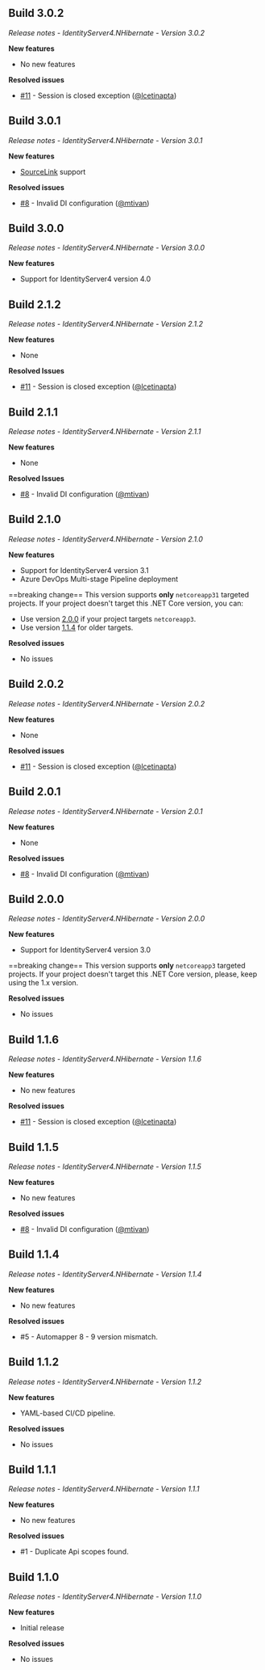 ## Build 3.0.2
_Release notes - IdentityServer4.NHibernate - Version 3.0.2_

__New features__
- No new features

__Resolved issues__
- [#11](https://github.com/albertodall/IdentityServer4.NHibernate/issues/11) - Session is closed exception ([@lcetinapta](https://github.com/lcetinapta)) 

## Build 3.0.1
_Release notes - IdentityServer4.NHibernate - Version 3.0.1_

__New features__
- [SourceLink](https://github.com/dotnet/sourcelink) support

__Resolved issues__

- [#8](https://github.com/albertodall/IdentityServer4.NHibernate/issues/8) - Invalid DI configuration ([@mtivan](https://github.com/mtivan)) 

## Build 3.0.0
_Release notes - IdentityServer4.NHibernate - Version 3.0.0_

__New features__
- Support for IdentityServer4 version 4.0

## Build 2.1.2
_Release notes - IdentityServer4.NHibernate - Version 2.1.2_

__New features__
- None

__Resolved Issues__
- [#11](https://github.com/albertodall/IdentityServer4.NHibernate/issues/11) - Session is closed exception ([@lcetinapta](https://github.com/lcetinapta)) 

## Build 2.1.1
_Release notes - IdentityServer4.NHibernate - Version 2.1.1_

__New features__
- None

__Resolved Issues__
- [#8](https://github.com/albertodall/IdentityServer4.NHibernate/issues/8) - Invalid DI configuration ([@mtivan](https://github.com/mtivan)) 

## Build 2.1.0
_Release notes - IdentityServer4.NHibernate - Version 2.1.0_

__New features__
- Support for IdentityServer4 version 3.1
- Azure DevOps Multi-stage Pipeline deployment

==breaking change==
This version supports **only** `netcoreapp31` targeted projects. If your project doesn't target this .NET Core version, you can:
- Use version [2.0.0](https://www.nuget.org/packages/IdentityServer4.Contrib.NHibernate/2.0.0) if your project targets `netcoreapp3`.
- Use version [1.1.4](https://www.nuget.org/packages/IdentityServer4.Contrib.NHibernate/1.1.4) for older targets.

__Resolved issues__
- No issues

## Build 2.0.2
_Release notes - IdentityServer4.NHibernate - Version 2.0.2_

__New features__
- None

__Resolved issues__
- [#11](https://github.com/albertodall/IdentityServer4.NHibernate/issues/11) - Session is closed exception ([@lcetinapta](https://github.com/lcetinapta))

## Build 2.0.1
_Release notes - IdentityServer4.NHibernate - Version 2.0.1_

__New features__
- None

__Resolved issues__
- [#8](https://github.com/albertodall/IdentityServer4.NHibernate/issues/8) - Invalid DI configuration ([@mtivan](https://github.com/mtivan))

## Build 2.0.0
_Release notes - IdentityServer4.NHibernate - Version 2.0.0_

__New features__
- Support for IdentityServer4 version 3.0

==breaking change==
This version supports **only** `netcoreapp3` targeted projects. If your project doesn't target this .NET Core version, please, keep using the 1.x version.

__Resolved issues__
- No issues

## Build 1.1.6
_Release notes - IdentityServer4.NHibernate - Version 1.1.6_

__New features__
- No new features

__Resolved issues__
- [#11](https://github.com/albertodall/IdentityServer4.NHibernate/issues/11) - Session is closed exception ([@lcetinapta](https://github.com/lcetinapta)) 

## Build 1.1.5
_Release notes - IdentityServer4.NHibernate - Version 1.1.5_

__New features__
- No new features

__Resolved issues__
- [#8](https://github.com/albertodall/IdentityServer4.NHibernate/issues/8) - Invalid DI configuration ([@mtivan](https://github.com/mtivan)) 

## Build 1.1.4
_Release notes - IdentityServer4.NHibernate - Version 1.1.4_

__New features__
- No new features

__Resolved issues__
- #5 - Automapper 8 - 9 version mismatch.

## Build 1.1.2
_Release notes - IdentityServer4.NHibernate - Version 1.1.2_

__New features__
- YAML-based CI/CD pipeline.

__Resolved issues__
- No issues

## Build 1.1.1
_Release notes - IdentityServer4.NHibernate - Version 1.1.1_

__New features__
- No new features

__Resolved issues__
- #1 - Duplicate Api scopes found.

## Build 1.1.0
_Release notes - IdentityServer4.NHibernate - Version 1.1.0_

__New features__
- Initial release

__Resolved issues__
- No issues

